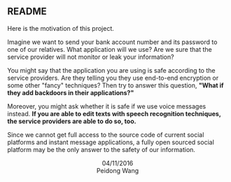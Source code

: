 ## README

Here is the motivation of this project.

Imagine we want to send your bank account number and its password to one of our relatives. What application will we use? Are we sure that the service provider will not monitor or leak your information?

You might say that the application you are using is safe according to the service providers. Are they telling you they use end-to-end encryption or some other "fancy" techniques? Then try to answer this question, **"What if they add backdoors in their applications?"**

Moreover, you might ask whether it is safe if we use voice messages instead. **If you are able to edit texts with speech recognition techniques, the service providers are able to do so, too.**

Since we cannot get full access to the source code of current social platforms and instant message applications, a fully open sourced social platform may be the only answer to the safety of our information.

<p align='center'>04/11/2016<br>Peidong Wang</p>
